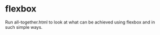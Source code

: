 # flexbox

Run all-together.html to look at what can be achieved using flexbox and in such simple ways.
